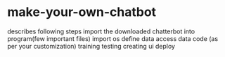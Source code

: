 # make-your-own-chatbot
describes following steps 
import the downloaded chatterbot into program(few important files)
import os
define data
access data
code (as per your customization)
training
testing
creating ui
deploy



